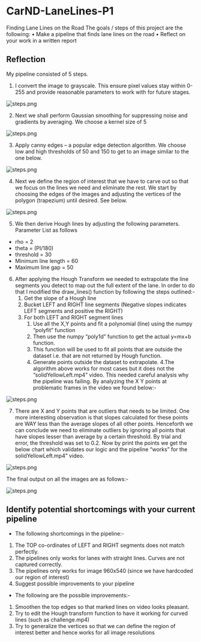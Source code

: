 # CarND-LaneLines-P1

Finding Lane Lines on the Road
The goals / steps of this project are the following:
•	Make a pipeline that finds lane lines on the road
•	Reflect on your work in a written report

## Reflection ##

My pipeline consisted of 5 steps. 
1. I convert the image to grayscale. This ensure pixel values stay within 0-255 and provide reasonable parameters to work with for future stages.

![steps.png](https://github.com/abhisheksreesaila/CarND-LaneLines-P1/raw/master/step1.png)

2. Next we shall perform Gaussian smoothing for suppressing noise and gradients by averaging. We choose a kernel size of 5

![steps.png](https://github.com/abhisheksreesaila/CarND-LaneLines-P1/raw/master/step2.png)

3. Apply canny edges – a popular edge detection algorithm. We choose low and high thresholds of 50 and 150 to get to an image similar to the one below.

![steps.png](https://github.com/abhisheksreesaila/CarND-LaneLines-P1/raw/master/step3.png)

4. Next we define the region of interest that we have to carve out so that we focus on the lines we need and eliminate the rest. We start by choosing the edges of the images and adjusting the vertices of the polygon (trapezium) until desired. See below.

![steps.png](https://github.com/abhisheksreesaila/CarND-LaneLines-P1/raw/master/step4.png)

5. We then derive Hough lines by adjusting the following parameters. Parameter List as follows
- rho = 2
- theta = (PI/180)
- threshold = 30
- Minimum line length = 60
- Maximum line gap = 50

6. After applying the Hough Transform we needed to extrapolate the line segments you detect to map out the full extent of the lane. In order to do that I modified the draw_lines() function by following the steps outlined:-
    1. Get the slope of a Hough line
    2. Bucket LEFT and RIGHT line segments (Negative slopes indicates LEFT segments and positive the RIGHT) 
    3. For both LEFT and RIGHT segment lines
          1. Use all the X,Y points and fit a polynomial (line) using the numpy “polyfit” function
          2. Then use the numpy “poly1d” function to get the actual y=mx+b function.
          3. This function will be used to fit all points that are outside the dataset i.e. that are not returned by Hough function.
          4. Generate points outside the dataset to extrapolate.
    4.The algorithm above works for most cases but it does not the “solidYellowLeft.mp4” video. This needed careful analysis why the pipeline was failing. By analyzing the X Y points at problematic frames in the video we found below:-
 
 ![steps.png](https://github.com/abhisheksreesaila/CarND-LaneLines-P1/raw/master/step6a.png)
 
7. There are X and Y points that are outliers that needs to be limited. One more interesting observation is that slopes calculated for these points are WAY less than the average slopes of all other points. Henceforth we can conclude we need to eliminate outliers by ignoring all points that have slopes lesser than average by a certain threshold. By trial and error, the threshold was set to 0.2. Now by print the points we get the below chart which validates our logic and the pipeline “works” for the solidYellowLeft.mp4” video.

![steps.png](https://github.com/abhisheksreesaila/CarND-LaneLines-P1/raw/master/step6b.png)

The final output on all the images are as follows:-

![steps.png](https://github.com/abhisheksreesaila/CarND-LaneLines-P1/raw/master/step7.png)
     
## Identify potential shortcomings with your current pipeline

- The following shortcomings in the pipeline:-
 1. The TOP co-ordinates of LEFT and RIGHT segments does not match perfectly.
 2. The pipelines only works for lanes with straight lines. Curves are not captured correctly. 
 3. The pipelines only works for image 960x540 (since we have hardcoded our region of interest)
 4. Suggest possible improvements to your pipeline
- The following are the possible improvements:-
 1. Smoothen the top edges so that marked lines on video looks pleasant.
 2. Try to edit the Hough transform function to have it working for curved lines (such as challenge.mp4)
 3. Try to generalize the vertices so that we can define the region of interest better and hence works for all image resolutions
